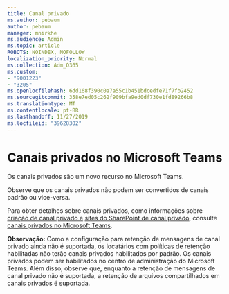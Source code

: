 ```yaml
---
title: Canal privado
ms.author: pebaum
author: pebaum
manager: mnirkhe
ms.audience: Admin
ms.topic: article
ROBOTS: NOINDEX, NOFOLLOW
localization_priority: Normal
ms.collection: Adm_O365
ms.custom:
- "9001223"
- "3205"
ms.openlocfilehash: 6dd168f390c0a7a55c1b451bdcedfe71f7fb2452
ms.sourcegitcommit: 358e7ed05c262f909bfa9ed0df730e1fd89266b8
ms.translationtype: MT
ms.contentlocale: pt-BR
ms.lasthandoff: 11/27/2019
ms.locfileid: "39628302"
---
```

# <a name="private-channels-in-microsoft-teams"></a>Canais privados no Microsoft Teams

Os canais privados são um novo recurso no Microsoft Teams. 

Observe que os canais privados não podem ser convertidos de canais padrão ou vice-versa.

Para obter detalhes sobre canais privados, como informações sobre [criação de canal privado e](https://docs.microsoft.com/MicrosoftTeams/private-channels#private-channel-creation-and-membership) [sites do SharePoint de canal privado](https://docs.microsoft.com/MicrosoftTeams/private-channels#private-channel-sharepoint-sites), consulte [canais privados no Microsoft Teams](https://docs.microsoft.com/MicrosoftTeams/private-channels). 

**Observação:** Como a configuração para retenção de mensagens de canal privado ainda não é suportada, os locatários com políticas de retenção habilitadas não terão canais privados habilitados por padrão. Os canais privados podem ser habilitados no centro de administração do Microsoft Teams. Além disso, observe que, enquanto a retenção de mensagens de canal privado não é suportada, a retenção de arquivos compartilhados em canais privados é suportada.